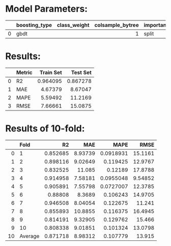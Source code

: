 # Model Parameters: 
|    | boosting_type   | class_weight   |   colsample_bytree | importance_type   |   learning_rate |   max_depth |   min_child_samples |   min_child_weight |   min_split_gain |   n_estimators | n_jobs   |   num_leaves | objective   |   random_state |   reg_alpha |   reg_lambda |   subsample |   subsample_for_bin |   subsample_freq | boost_from_average   |
|---:|:----------------|:---------------|-------------------:|:------------------|----------------:|------------:|--------------------:|-------------------:|-----------------:|---------------:|:---------|-------------:|:------------|---------------:|------------:|-------------:|------------:|--------------------:|-----------------:|:---------------------|
|  0 | gbdt            |                |                  1 | split             |             0.1 |          -1 |                  20 |              0.001 |                0 |            100 |          |           31 |             |             21 |           0 |            0 |           1 |              200000 |                0 | True                 |

# Results: 
|    | Metric   |   Train Set |   Test Set |
|---:|:---------|------------:|-----------:|
|  0 | R2       |    0.964095 |   0.867278 |
|  1 | MAE      |    4.67379  |   8.67047  |
|  2 | MAPE     |    5.59492  |  11.2169   |
|  3 | RMSE     |    7.66661  |  15.0875   |

# Results of 10-fold: 
|    | Fold    |       R2 |      MAE |      MAPE |     RMSE |
|---:|:--------|---------:|---------:|----------:|---------:|
|  0 | 1       | 0.852685 |  8.93739 | 0.0918931 | 15.1161  |
|  1 | 2       | 0.898116 |  9.02649 | 0.119425  | 12.9767  |
|  2 | 3       | 0.832525 | 11.085   | 0.12189   | 17.8788  |
|  3 | 4       | 0.914958 |  7.58181 | 0.0955048 |  9.54852 |
|  4 | 5       | 0.905891 |  7.55798 | 0.0727007 | 12.3785  |
|  5 | 6       | 0.88808  |  8.3689  | 0.106243  | 14.9705  |
|  6 | 7       | 0.946508 |  8.04054 | 0.122675  | 11.241   |
|  7 | 8       | 0.855893 | 10.8855  | 0.116375  | 16.4945  |
|  8 | 9       | 0.814191 |  9.32905 | 0.129762  | 15.466   |
|  9 | 10      | 0.808338 |  9.01851 | 0.101324  | 13.0798  |
| 10 | Average | 0.871718 |  8.98312 | 0.107779  | 13.915   |